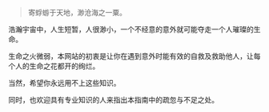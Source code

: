 > 寄蜉蝣于天地，渺沧海之一粟。

浩瀚宇宙中，人生短暂，人很渺小，一个不经意的意外就可能夺走一个人璀璨的生命。

生命之火微弱，本网站的初衷是让你在遇到意外时能有效的自救及救助他人，让每个人的生命之花都开的绚烂。

当然，希望你永远用不上这些知识。

同时，也欢迎具有专业知识的人来指出本指南中的疏忽与不足之处。
